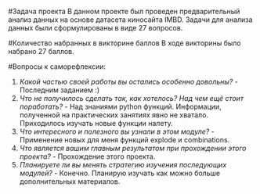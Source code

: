 #Задача проекта
В данном проекте был проведен предварительный анализ данных на основе датасета киносайта IMBD. Задачи для анализа данных были сформулированы в виде 27 вопросов.

#Количество набранных в викторине баллов
В ходе викторины было набрано 27 баллов.

#Вопросы к саморефлексии:
1. *Какой частью своей работы вы остались особенно довольны?* -  Последним заданием :)
2. *Что не получилось сделать так, как хотелось? Над чем ещё стоит поработать?* - Над знаниями python функций. Информации, полученной на практических занятиях явно не хватало. Приходилось изучать новые функции налету. 
3. *Что интересного и полезного вы узнали в этом модуле?* - Применение новых для меня функций explode и combinations.
4. *Что является вашим главным результатом при прохождении этого проекта?* - Прохождение этого проекта.
5. *Планируете ли вы менять стратегию изучения последующих модулей?* - Конечно. Планирую изучать как можно больше дополнительных материалов.
